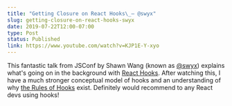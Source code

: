 ```yaml
---
title: "Getting Closure on React Hooks\_– @swyx"
slug: getting-closure-on-react-hooks-swyx
date: 2019-07-22T12:00-07:00
type: Post
status: Published
link: https://www.youtube.com/watch?v=KJP1E-Y-xyo
---
```


This fantastic talk from JSConf by Shawn Wang (known as [@swyx](https://twitter.com/swyx)) explains what's going on in the background with [React Hooks](https://reactjs.org/docs/hooks-overview.html). After watching this, I have a much stronger conceptual model of hooks and an understanding of why [the Rules of Hooks](https://reactjs.org/docs/hooks-rules.html) exist. Definitely would recommend to any React devs using hooks!
